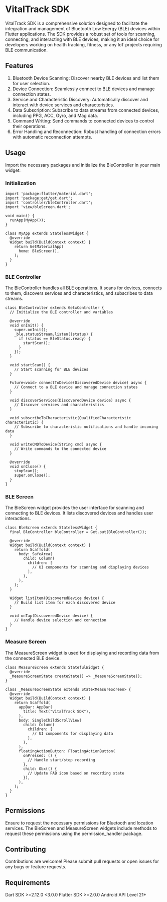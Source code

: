 # VitalTrack SDK
VitalTrack SDK is a comprehensive solution designed to facilitate the integration and management of Bluetooth Low Energy (BLE) devices within Flutter applications. The SDK provides a robust set of tools for scanning, connecting, and interacting with BLE devices, making it an ideal choice for developers working on health tracking, fitness, or any IoT projects requiring BLE communication.

## Features
1. Bluetooth Device Scanning: Discover nearby BLE devices and list them for user selection.
2. Device Connection: Seamlessly connect to BLE devices and manage connection states.
3. Service and Characteristic Discovery: Automatically discover and interact with device services and characteristics.
4. Data Subscription: Subscribe to data streams from connected devices, including PPG, ACC, Gyro, and Mag data.
5. Command Writing: Send commands to connected devices to control their operations.
6. Error Handling and Reconnection: Robust handling of connection errors with automatic reconnection attempts.

## Usage
Import the necessary packages and initialize the BleController in your main widget:
### Initialization
```   
import 'package:flutter/material.dart';
import 'package:get/get.dart';
import 'controller/bleController.dart';
import 'view/bleScreen.dart';

void main() {
  runApp(MyApp());
}

class MyApp extends StatelessWidget {
  @override
  Widget build(BuildContext context) {
    return GetMaterialApp(
      home: BleScreen(),
    );
  }
}

```   

### BLE Controller
The BleController handles all BLE operations. It scans for devices, connects to them, discovers services and characteristics, and subscribes to data streams.
```   
class BleController extends GetxController {
  // Initialize the BLE controller and variables

  @override
  void onInit() {
    super.onInit();
    _ble.statusStream.listen((status) {
      if (status == BleStatus.ready) {
        startScan();
      }
    });
  }

  void startScan() {
    // Start scanning for BLE devices
  }

  Future<void> connectToDevice(DiscoveredDevice device) async {
    // Connect to a BLE device and manage connection states
  }

  void discoverServices(DiscoveredDevice device) async {
    // Discover services and characteristics
  }

  void subscribeToCharacteristic(QualifiedCharacteristic characteristic) {
    // Subscribe to characteristic notifications and handle incoming data
  }

  void writeCMDToDevice(String cmd) async {
    // Write commands to the connected device
  }

  @override
  void onClose() {
    stopScan();
    super.onClose();
  }
}
```   

### BLE Screen
The BleScreen widget provides the user interface for scanning and connecting to BLE devices. It lists discovered devices and handles user interactions.
```   
class BleScreen extends StatelessWidget {
  final BleController bleController = Get.put(BleController());

  @override
  Widget build(BuildContext context) {
    return Scaffold(
      body: SafeArea(
        child: Column(
          children: [
            // UI components for scanning and displaying devices
          ],
        ),
      ),
    );
  }

  Widget listItem(DiscoveredDevice device) {
    // Build list item for each discovered device
  }

  void onTap(DiscoveredDevice device) {
    // Handle device selection and connection
  }
}

```   


### Measure Screen
The MeasureScreen widget is used for displaying and recording data from the connected BLE device.
```   
class MeasureScreen extends StatefulWidget {
  @override
  _MeasureScreenState createState() => _MeasureScreenState();
}

class _MeasureScreenState extends State<MeasureScreen> {
  @override
  Widget build(BuildContext context) {
    return Scaffold(
      appBar: AppBar(
        title: Text("VitalTrack SDK"),
      ),
      body: SingleChildScrollView(
        child: Column(
          children: [
            // UI components for displaying data
          ],
        ),
      ),
      floatingActionButton: FloatingActionButton(
        onPressed: () {
          // Handle start/stop recording
        },
        child: Obx(() {
          // Update FAB icon based on recording state
        }),
      ),
    );
  }
}
```   

## Permissions
Ensure to request the necessary permissions for Bluetooth and location services. The BleScreen and MeasureScreen widgets include methods to request these permissions using the permission_handler package.

## Contributing
Contributions are welcome! Please submit pull requests or open issues for any bugs or feature requests.

## Requirements
Dart SDK >=2.12.0 <3.0.0
Flutter SDK >=2.0.0
Android API Level 21+
